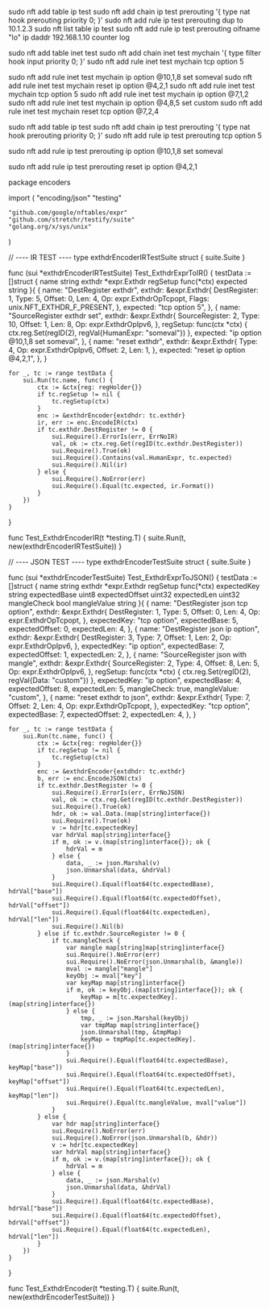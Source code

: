 sudo nft add table ip test
sudo nft add chain ip test prerouting '{ type nat hook prerouting priority 0; }'
sudo nft add rule ip test prerouting dup to 10.1.2.3
sudo nft list table ip test
sudo nft add rule ip test prerouting oifname "lo" ip daddr 192.168.1.10 counter log



sudo nft add table inet test
sudo nft add chain inet test mychain '{ type filter hook input priority 0; }'
sudo nft add rule inet test mychain tcp option 5

sudo nft add rule inet test mychain ip option @10,1,8 set someval
sudo nft add rule inet test mychain reset ip option @4,2,1
sudo nft add rule inet test mychain tcp option 5
sudo nft add rule inet test mychain ip option @7,1,2
sudo nft add rule inet test mychain ip option @4,8,5 set custom
sudo nft add rule inet test mychain reset tcp option @7,2,4


sudo nft add table ip test
sudo nft add chain ip test prerouting '{ type nat hook prerouting priority 0; }'
sudo nft add rule ip test prerouting tcp option 5

sudo nft add rule ip test prerouting ip option @10,1,8 set someval

sudo nft add rule ip test prerouting reset ip option @4,2,1




package encoders

import (
	"encoding/json"
	"testing"

	"github.com/google/nftables/expr"
	"github.com/stretchr/testify/suite"
	"golang.org/x/sys/unix"
)

// ---- IR TEST ----
type exthdrEncoderIRTestSuite struct {
	suite.Suite
}

func (sui *exthdrEncoderIRTestSuite) Test_ExthdrExprToIR() {
	testData := []struct {
		name     string
		exthdr   *expr.Exthdr
		regSetup func(*ctx)
		expected string
	}{
		{
			name: "DestRegister exthdr",
			exthdr: &expr.Exthdr{
				DestRegister: 1,
				Type:         5,
				Offset:       0,
				Len:          4,
				Op:           expr.ExthdrOpTcpopt,
				Flags:        unix.NFT_EXTHDR_F_PRESENT,
			},
			expected: "tcp option 5",
		},
		{
			name: "SourceRegister exthdr set",
			exthdr: &expr.Exthdr{
				SourceRegister: 2,
				Type:           10,
				Offset:         1,
				Len:            8,
				Op:             expr.ExthdrOpIpv6,
			},
			regSetup: func(ctx *ctx) {
				ctx.reg.Set(regID(2), regVal{HumanExpr: "someval"})
			},
			expected: "ip option @10,1,8 set someval",
		},
		{
			name: "reset exthdr",
			exthdr: &expr.Exthdr{
				Type:   4,
				Op:     expr.ExthdrOpIpv6,
				Offset: 2,
				Len:    1,
			},
			expected: "reset ip option @4,2,1",
		},
	}

	for _, tc := range testData {
		sui.Run(tc.name, func() {
			ctx := &ctx{reg: regHolder{}}
			if tc.regSetup != nil {
				tc.regSetup(ctx)
			}
			enc := &exthdrEncoder{extdhdr: tc.exthdr}
			ir, err := enc.EncodeIR(ctx)
			if tc.exthdr.DestRegister != 0 {
				sui.Require().ErrorIs(err, ErrNoIR)
				val, ok := ctx.reg.Get(regID(tc.exthdr.DestRegister))
				sui.Require().True(ok)
				sui.Require().Contains(val.HumanExpr, tc.expected)
				sui.Require().Nil(ir)
			} else {
				sui.Require().NoError(err)
				sui.Require().Equal(tc.expected, ir.Format())
			}
		})
	}
}

func Test_ExthdrEncoderIR(t *testing.T) {
	suite.Run(t, new(exthdrEncoderIRTestSuite))
}

// ---- JSON TEST ----
type exthdrEncoderTestSuite struct {
	suite.Suite
}

func (sui *exthdrEncoderTestSuite) Test_ExthdrExprToJSON() {
	testData := []struct {
		name           string
		exthdr         *expr.Exthdr
		regSetup       func(*ctx)
		expectedKey    string
		expectedBase   uint8
		expectedOffset uint32
		expectedLen    uint32
		mangleCheck    bool
		mangleValue    string
	}{
		{
			name: "DestRegister json tcp option",
			exthdr: &expr.Exthdr{
				DestRegister: 1,
				Type:         5,
				Offset:       0,
				Len:          4,
				Op:           expr.ExthdrOpTcpopt,
			},
			expectedKey:  "tcp option",
			expectedBase: 5, expectedOffset: 0, expectedLen: 4,
		},
		{
			name: "DestRegister json ip option",
			exthdr: &expr.Exthdr{
				DestRegister: 3,
				Type:         7,
				Offset:       1,
				Len:          2,
				Op:           expr.ExthdrOpIpv6,
			},
			expectedKey:  "ip option",
			expectedBase: 7, expectedOffset: 1, expectedLen: 2,
		},
		{
			name: "SourceRegister json with mangle",
			exthdr: &expr.Exthdr{
				SourceRegister: 2,
				Type:           4,
				Offset:         8,
				Len:            5,
				Op:             expr.ExthdrOpIpv6,
			},
			regSetup: func(ctx *ctx) {
				ctx.reg.Set(regID(2), regVal{Data: "custom"})
			},
			expectedKey:    "ip option",
			expectedBase:   4,
			expectedOffset: 8,
			expectedLen:    5,
			mangleCheck:    true,
			mangleValue:    "custom",
		},
		{
			name: "reset exthdr to json",
			exthdr: &expr.Exthdr{
				Type:   7,
				Offset: 2,
				Len:    4,
				Op:     expr.ExthdrOpTcpopt,
			},
			expectedKey:  "tcp option",
			expectedBase: 7, expectedOffset: 2, expectedLen: 4,
		},
	}

	for _, tc := range testData {
		sui.Run(tc.name, func() {
			ctx := &ctx{reg: regHolder{}}
			if tc.regSetup != nil {
				tc.regSetup(ctx)
			}
			enc := &exthdrEncoder{extdhdr: tc.exthdr}
			b, err := enc.EncodeJSON(ctx)
			if tc.exthdr.DestRegister != 0 {
				sui.Require().ErrorIs(err, ErrNoJSON)
				val, ok := ctx.reg.Get(regID(tc.exthdr.DestRegister))
				sui.Require().True(ok)
				hdr, ok := val.Data.(map[string]interface{})
				sui.Require().True(ok)
				v := hdr[tc.expectedKey]
				var hdrVal map[string]interface{}
				if m, ok := v.(map[string]interface{}); ok {
					hdrVal = m
				} else {
					data, _ := json.Marshal(v)
					json.Unmarshal(data, &hdrVal)
				}
				sui.Require().Equal(float64(tc.expectedBase), hdrVal["base"])
				sui.Require().Equal(float64(tc.expectedOffset), hdrVal["offset"])
				sui.Require().Equal(float64(tc.expectedLen), hdrVal["len"])
				sui.Require().Nil(b)
			} else if tc.exthdr.SourceRegister != 0 {
				if tc.mangleCheck {
					var mangle map[string]map[string]interface{}
					sui.Require().NoError(err)
					sui.Require().NoError(json.Unmarshal(b, &mangle))
					mval := mangle["mangle"]
					keyObj := mval["key"]
					var keyMap map[string]interface{}
					if m, ok := keyObj.(map[string]interface{}); ok {
						keyMap = m[tc.expectedKey].(map[string]interface{})
					} else {
						tmp, _ := json.Marshal(keyObj)
						var tmpMap map[string]interface{}
						json.Unmarshal(tmp, &tmpMap)
						keyMap = tmpMap[tc.expectedKey].(map[string]interface{})
					}
					sui.Require().Equal(float64(tc.expectedBase), keyMap["base"])
					sui.Require().Equal(float64(tc.expectedOffset), keyMap["offset"])
					sui.Require().Equal(float64(tc.expectedLen), keyMap["len"])
					sui.Require().Equal(tc.mangleValue, mval["value"])
				}
			} else {
				var hdr map[string]interface{}
				sui.Require().NoError(err)
				sui.Require().NoError(json.Unmarshal(b, &hdr))
				v := hdr[tc.expectedKey]
				var hdrVal map[string]interface{}
				if m, ok := v.(map[string]interface{}); ok {
					hdrVal = m
				} else {
					data, _ := json.Marshal(v)
					json.Unmarshal(data, &hdrVal)
				}
				sui.Require().Equal(float64(tc.expectedBase), hdrVal["base"])
				sui.Require().Equal(float64(tc.expectedOffset), hdrVal["offset"])
				sui.Require().Equal(float64(tc.expectedLen), hdrVal["len"])
			}
		})
	}
}

func Test_ExthdrEncoder(t *testing.T) {
	suite.Run(t, new(exthdrEncoderTestSuite))
}






